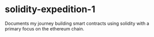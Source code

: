 # solidity-expedition-1
Documents my journey building smart contracts using solidity with a primary focus on the ethereum chain. 
